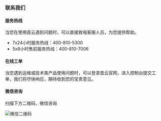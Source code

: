 ### 联系我们

#### 服务热线

当您在使用首云遇到问题时，可以直接致电客服人员，为您提供帮助。

- 7x24小时服务热线：400-810-5300
- 5x8小时售前服务热线：400-810-7006



#### 在线工单

当您遇到运维或技术类产品使用问题时，可以登录首云官网，进入控制台提交工单，我们将尽快响应，期待收到您的宝贵意见。



#### 微信咨询

扫描下方二维码，微信咨询

![微信二维码](F:\首云工作相关\PaaS产品线\弹性计算产品\负载均衡\用户操作手册\用户操作手册图片\联系我们\微信二维码.jpg)

